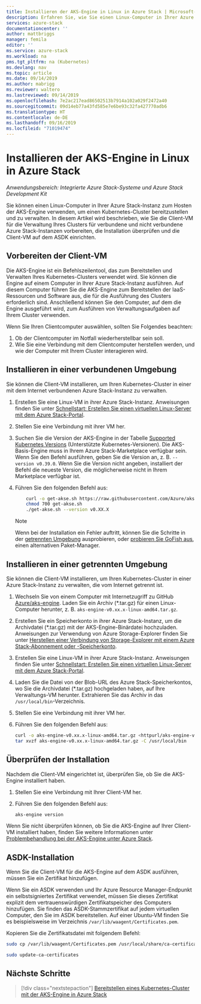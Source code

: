 ```yaml
---
title: Installieren der AKS-Engine in Linux in Azure Stack | Microsoft-Dokumentation
description: Erfahren Sie, wie Sie einen Linux-Computer in Ihrer Azure Stack-Instanz zum Hosten der AKS-Engine verwenden, um einen Kubernetes-Cluster bereitzustellen und zu verwalten.
services: azure-stack
documentationcenter: ''
author: mattbriggs
manager: femila
editor: ''
ms.service: azure-stack
ms.workload: na
pms.tgt_pltfrm: na (Kubernetes)
ms.devlang: nav
ms.topic: article
ms.date: 09/14/2019
ms.author: mabrigg
ms.reviewer: waltero
ms.lastreviewed: 09/14/2019
ms.openlocfilehash: 7e2ac217ead86502513b7914a102a029f2472a40
ms.sourcegitcommit: 09d14eb77a43fd585e7e6be93c32fa427770adb6
ms.translationtype: HT
ms.contentlocale: de-DE
ms.lasthandoff: 09/16/2019
ms.locfileid: "71019474"
---
```

# <a name="install-the-aks-engine-on-linux-in-azure-stack"></a>Installieren der AKS-Engine in Linux in Azure Stack

*Anwendungsbereich: Integrierte Azure Stack-Systeme und Azure Stack Development Kit*

Sie können einen Linux-Computer in Ihrer Azure Stack-Instanz zum Hosten der AKS-Engine verwenden, um einen Kubernetes-Cluster bereitzustellen und zu verwalten. In diesem Artikel wird beschrieben, wie Sie die Client-VM für die Verwaltung Ihres Clusters für verbundene und nicht verbundene Azure Stack-Instanzen vorbereiten, die Installation überprüfen und die Client-VM auf dem ASDK einrichten.

## <a name="prepare-the-client-vm"></a>Vorbereiten der Client-VM

Die AKS-Engine ist ein Befehlszeilentool, das zum Bereitstellen und Verwalten Ihres Kubernetes-Clusters verwendet wird. Sie können die Engine auf einem Computer in Ihrer Azure Stack-Instanz ausführen. Auf diesem Computer führen Sie die AKS-Engine zum Bereitstellen der IaaS-Ressourcen und Software aus, die für die Ausführung des Clusters erforderlich sind. Anschließend können Sie den Computer, auf dem die Engine ausgeführt wird, zum Ausführen von Verwaltungsaufgaben auf Ihrem Cluster verwenden.

Wenn Sie Ihren Clientcomputer auswählen, sollten Sie Folgendes beachten:

1. Ob der Clientcomputer im Notfall wiederherstellbar sein soll.
2. Wie Sie eine Verbindung mit dem Clientcomputer herstellen werden, und wie der Computer mit Ihrem Cluster interagieren wird.

## <a name="install-in-a-connected-environment"></a>Installieren in einer verbundenen Umgebung

Sie können die Client-VM installieren, um Ihren Kubernetes-Cluster in einer mit dem Internet verbundenen Azure Stack-Instanz zu verwalten.

1. Erstellen Sie eine Linux-VM in ihrer Azure Stack-Instanz. Anweisungen finden Sie unter [Schnellstart: Erstellen Sie einen virtuellen Linux-Server mit dem Azure Stack-Portal](https://docs.microsoft.com/azure-stack/user/azure-stack-quick-linux-portal).
2. Stellen Sie eine Verbindung mit ihrer VM her.
3. Suchen Sie die Version der AKS-Engine in der Tabelle [Supported Kubernetes Versions](https://github.com/Azure/aks-engine/blob/master/docs/topics/azure-stack.md#supported-kubernetes-versions) (Unterstützte Kubernetes-Versionen). Die AKS-Basis-Engine muss in Ihrem Azure Stack-Marketplace verfügbar sein. Wenn Sie den Befehl ausführen, geben Sie die Version an, z. B. `--version v0.39.0`. Wenn Sie die Version nicht angeben, installiert der Befehl die neueste Version, die möglicherweise nicht in Ihrem Marketplace verfügbar ist.
4. Führen Sie den folgenden Befehl aus:

    ```bash  
        curl -o get-akse.sh https://raw.githubusercontent.com/Azure/aks-engine/master/scripts/get-akse.sh
        chmod 700 get-akse.sh
        ./get-akse.sh --version v0.XX.X
    ```

    > [!Note]  
    > Wenn bei der Installation ein Fehler auftritt, können Sie die Schritte in der [getrennten Umgebung](#install-in-a-disconnected-environment) ausprobieren, oder [probieren Sie GoFish aus](azure-stack-kubernetes-aks-engine-troubleshoot.md#try-gofish), einen alternativen Paket-Manager.

## <a name="install-in-a-disconnected-environment"></a>Installieren in einer getrennten Umgebung

Sie können die Client-VM installieren, um Ihren Kubernetes-Cluster in einer Azure Stack-Instanz zu verwalten, die vom Internet getrennt ist.

1.  Wechseln Sie von einem Computer mit Internetzugriff zu GitHub [Azure/aks-engine](https://github.com/Azure/aks-engine/releases/latest). Laden Sie ein Archiv (*.tar.gz) für einen Linux-Computer herunter, z. B. `aks-engine-v0.xx.x-linux-amd64.tar.gz`.

2.  Erstellen Sie ein Speicherkonto in ihrer Azure Stack-Instanz, um die Archivdatei (*.tar.gz) mit der AKS-Engine-Binärdatei hochzuladen. Anweisungen zur Verwendung von Azure Storage-Explorer finden Sie unter [Herstellen einer Verbindung von Storage-Explorer mit einem Azure Stack-Abonnement oder -Speicherkonto](https://docs.microsoft.com/azure-stack/user/azure-stack-storage-connect-se).

3. Erstellen Sie eine Linux-VM in ihrer Azure Stack-Instanz. Anweisungen finden Sie unter [Schnellstart: Erstellen Sie einen virtuellen Linux-Server mit dem Azure Stack-Portal](https://docs.microsoft.com/azure-stack/user/azure-stack-quick-linux-portal).

3.  Laden Sie die Datei von der Blob-URL des Azure Stack-Speicherkontos, wo Sie die Archivdatei (*.tar.gz) hochgeladen haben, auf Ihre Verwaltungs-VM herunter. Extrahieren Sie das Archiv in das `/usr/local/bin`-Verzeichnis.

4. Stellen Sie eine Verbindung mit ihrer VM her.

5.  Führen Sie den folgenden Befehl aus:

    ```bash  
    curl -o aks-engine-v0.xx.x-linux-amd64.tar.gz <httpurl/aks-engine-v0.xx.x-linux-amd64.tar.gz>
    tar xvzf aks-engine-v0.xx.x-linux-amd64.tar.gz -C /usr/local/bin
    ```

## <a name="verify-the-installation"></a>Überprüfen der Installation

Nachdem die Client-VM eingerichtet ist, überprüfen Sie, ob Sie die AKS-Engine installiert haben.

1. Stellen Sie eine Verbindung mit Ihrer Client-VM her.
2. Führen Sie den folgenden Befehl aus:

    ```bash  
    aks-engine version
    ```

Wenn Sie nicht überprüfen können, ob Sie die AKS-Engine auf Ihrer Client-VM installiert haben, finden Sie weitere Informationen unter [Problembehandlung bei der AKS-Engine unter Azure Stack](azure-stack-kubernetes-aks-engine-troubleshoot.md).


## <a name="asdk-installation"></a>ASDK-Installation

Wenn Sie die Client-VM für die AKS-Engine auf dem ASDK ausführen, müssen Sie ein Zertifikat hinzufügen.

Wenn Sie ein ASDK verwenden und Ihr Azure Resource Manager-Endpunkt ein selbstsigniertes Zertifikat verwendet, müssen Sie dieses Zertifikat explizit dem vertrauenswürdigen Zertifikatspeicher des Computers hinzufügen. Sie finden das ASDK-Stammzertifikat auf jedem virtuellen Computer, den Sie im ASDK bereitstellen. Auf einer Ubuntu-VM finden Sie es beispielsweise im Verzeichnis `/var/lib/waagent/Certificates.pem`. 

Kopieren Sie die Zertifikatsdatei mit folgendem Befehl:

```bash
sudo cp /var/lib/waagent/Certificates.pem /usr/local/share/ca-certificates/azurestackca.crt

sudo update-ca-certificates
```

## <a name="next-steps"></a>Nächste Schritte

> [!div class="nextstepaction"]
> [Bereitstellen eines Kubernetes-Cluster mit der AKS-Engine in Azure Stack](azure-stack-kubernetes-aks-engine-deploy-cluster.md)